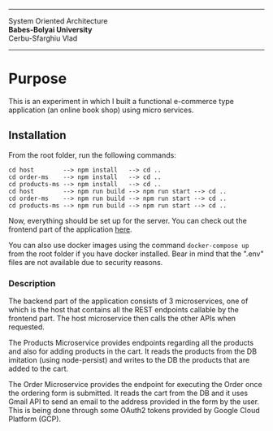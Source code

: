 ***

System Oriented Architecture  
**Babes-Bolyai University**  
Cerbu-Sfarghiu Vlad

***

# Purpose

This is an experiment in which I built a functional e-commerce type application (an online book shop) using micro services.

## Installation

From the root folder, run the following commands:

    cd host        --> npm install   --> cd ..
    cd order-ms    --> npm install   --> cd ..
    cd products-ms --> npm install   --> cd ..
    cd host        --> npm run build --> npm run start --> cd ..
    cd order-ms    --> npm run build --> npm run start --> cd ..
    cd products-ms --> npm run build --> npm run start --> cd ..


Now, everything should be set up for the server. You can check out the frontend part of the application [here](https://github.com/vladcerbu/microservices-frontend).

You can also use docker images using the command `docker-compose up` from the root folder if you have docker installed.
Bear in mind that the ".env" files are not available due to security reasons.

### Description

The backend part of the application consists of 3 microservices, one of which is the host that contains all the REST endpoints callable by the frontend part. The host microservice then calls the other APIs when requested.

The Products Microservice provides endpoints regarding all the products and also for adding products in the cart. It reads the products from the DB imitation (using node-persist) and writes to the DB the products that are added to the cart.

The Order Microservice provides the endpoint for executing the Order once the ordering form is submitted. It reads the cart from the DB and it uses Gmail API to send an email to the address provided in the form by the user. This is being done through some OAuth2 tokens provided by Google Cloud Platform (GCP).
